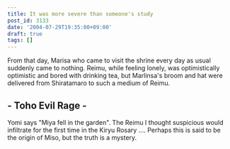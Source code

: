 ```yaml
---
title: It was more severe than someone's study
post_id: 3133
date: '2004-07-29T19:35:00+09:00'
draft: true
tags: []
---
```


From that day, Marisa who came to visit the shrine every day as usual suddenly came to nothing. Reimu, while feeling lonely, was optimistically optimistic and bored with drinking tea, but Marlinsa's broom and hat were delivered from Shiratamaro to such a medium of Reimu.

## \- Toho Evil Rage -

Yomi says "Miya fell in the garden". The Reimu I thought suspicious would infiltrate for the first time in the Kiryu Rosary .... Perhaps this is said to be the origin of Miso, but the truth is a mystery.
